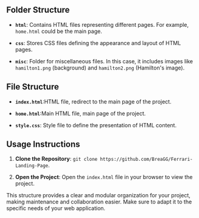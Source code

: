 ## Folder Structure

- **`html`**: Contains HTML files representing different pages. For example, `home.html` could be the main page.

- **`css`**: Stores CSS files defining the appearance and layout of HTML pages.

- **`misc`**: Folder for miscellaneous files. In this case, it includes images like `hamilton1.png` (background) and `hamilton2.png` (Hamilton's image).

## File Structure

- **`index.html`**:HTML file, redirect to the main page of the project.

- **`home.html`**:Main HTML file, main page of the project.

- **`style.css`**: Style file to define the presentation of HTML content.

## Usage Instructions

1. **Clone the Repository**: `git clone https://github.com/BreaGG/Ferrari-Landing-Page`.

2. **Open the Project**: Open the `index.html` file in your browser to view the project.

This structure provides a clear and modular organization for your project, making maintenance and collaboration easier. Make sure to adapt it to the specific needs of your web application.
